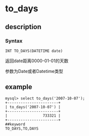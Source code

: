 # to_days
## description
### Syntax

`INT TO_DAYS(DATETIME date)`


返回date距离0000-01-01的天数

参数为Date或者Datetime类型

## example

```
mysql> select to_days('2007-10-07');
+-----------------------+
| to_days('2007-10-07') |
+-----------------------+
|                733321 |
+-----------------------+
##keyword
TO_DAYS,TO,DAYS
